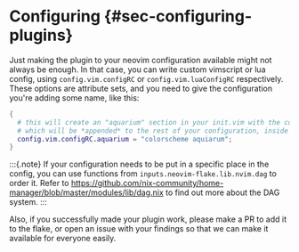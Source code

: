 # Configuring {#sec-configuring-plugins}

Just making the plugin to your neovim configuration available might not always be enough.
In that case, you can write custom vimscript or lua config, using `config.vim.configRC` or `config.vim.luaConfigRC`
respectively. These options are attribute sets, and you need to give the configuration you're adding some name, like this:

```nix
{
  # this will create an "aquarium" section in your init.vim with the contents of your custom config
  # which will be *appended* to the rest of your configuration, inside your init.vim
  config.vim.configRC.aquarium = "colorscheme aquiarum";
}
```

:::{.note}
If your configuration needs to be put in a specific place in the config, you can use functions from
`inputs.neovim-flake.lib.nvim.dag` to order it.
Refer to https://github.com/nix-community/home-manager/blob/master/modules/lib/dag.nix to find out more about
the DAG system.
:::

Also, if you successfully made your plugin work, please make a PR to add it to the flake, or open an issue
with your findings so that we can make it available for everyone easily.
